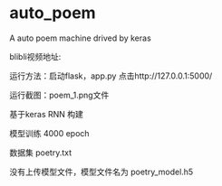 # auto_poem
A auto poem machine drived by keras

blibli视频地址:

运行方法：启动flask，app.py 点击http://127.0.0.1:5000/

运行截图：poem_1.png文件

基于keras RNN 构建

模型训练 4000 epoch

数据集 poetry.txt

没有上传模型文件，模型文件名为  poetry_model.h5
